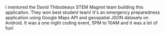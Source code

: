 I mentored the David Thibodeaux STEM Magnet team building this application. They won best student team! It's an emergency preparedness application using Google Maps API and geospatial JSON datasets on Android. It was a one night coding event, 5PM to 10AM and it was a lot of fun!
